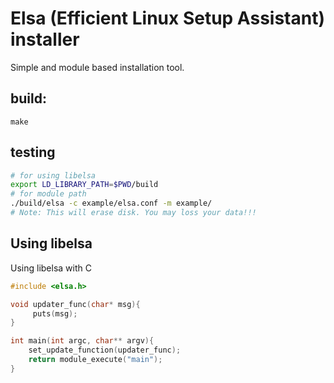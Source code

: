 # Elsa (Efficient Linux Setup Assistant) installer
Simple and module based installation tool.
## build:
```
make
```

## testing
```bash
# for using libelsa
export LD_LIBRARY_PATH=$PWD/build
# for module path
./build/elsa -c example/elsa.conf -m example/
# Note: This will erase disk. You may loss your data!!!
```

## Using libelsa
Using libelsa with C
```C
#include <elsa.h>

void updater_func(char* msg){
     puts(msg);
}

int main(int argc, char** argv){
    set_update_function(updater_func);
    return module_execute("main");
}
```
